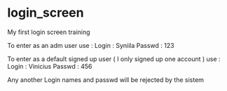 # login_screen
 My first login screen training 

 To enter as an adm user use :
    Login : Syniila
    Passwd : 123

To enter as a default signed up user ( I only signed up one account ) use :
    Login : Vinicius
    Passwd : 456

Any another Login names and passwd will be rejected by the sistem 